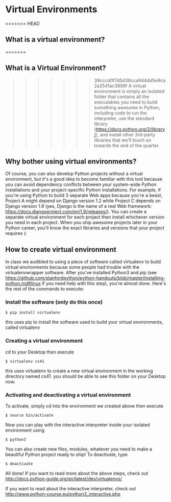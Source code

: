 # Virtual Environments
<<<<<<< HEAD
## What is a virtual environment?
=======
## What is a Virtual Environment?
>>>>>>> 39cccd0f7d5d36cca9444d5e9ca2a2541ac3899f
A virtual environment is simply an isolated folder that contains all the executables you need to build something awesome in Python, including code to run the interpreter, use the standard library (https://docs.python.org/2/library/), and install other 3rd-party libraries that we'll touch on towards the end of the quarter. 

## Why bother using virtual environments?
Of course, you can also develop Python projects without a virtual environment, but it's a good idea to become familiar with this tool because you can avoid dependency conflicts between your system-wide Python installations and your project-specific Python installations. For example, if you're using Python to build 3 separate Web apps because you're a beast, Project A might depend on Django version 1.2 while Project C depends on Django version 1.9 (yes, Django is the name of a real Web framework: https://docs.djangoproject.com/en/1.9/releases/). You can create a separate virtual environment for each project then install whichever version you need in each project. When you ship awesome projects later in your Python career, you'll know the exact libraries and versions that your project requires (:

## How to create virtual environment
In class we audibled to using a piece of software called virtualenv to build virtual environments because some people had trouble with the virtualenvwrapper software. After you've installed Python3 and pip (see https://github.com/stanfordpython/python-handouts/blob/master/installing-python.md#linux if you need help with this step), you're almost done. Here's the rest of the commands to execute:

### Install the software (only do this once)
`$ pip install virtualenv`

this uses pip to install the software used to build your virtual environments, called virtualenv

### Creating a virtual environment
cd to your Desktop then execute

`$ virtualenv cs41`

this uses virtualenv to create a new virtual environment in the working directory named cs41. you should be able to see this folder on your Desktop now.

### Activating and deactivating a virtual environment
To activate, simply cd into the environment we created above then execute

`$ source bin/activate`

Now you can play with the interactive interpreter inside your isolated environment using

`$ python3`

You can also create new files, modules, whatever you need to make a beautiful Python project ready to ship!
To deactivate, type

`$ deactivate`

All done! If you want to read more about the above steps, check out http://docs.python-guide.org/en/latest/dev/virtualenvs/

If you want to read about the interactive interpreter, check out http://www.python-course.eu/python3_interactive.php





